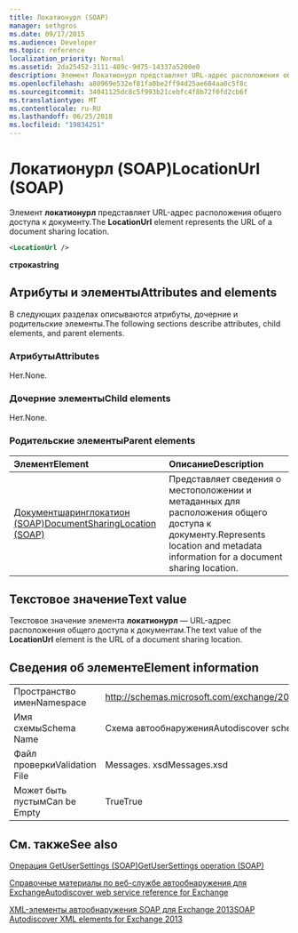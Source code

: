 ```yaml
---
title: Локатионурл (SOAP)
manager: sethgros
ms.date: 09/17/2015
ms.audience: Developer
ms.topic: reference
localization_priority: Normal
ms.assetid: 2da25452-3111-489c-9d75-14337a5200e0
description: Элемент Локатионурл представляет URL-адрес расположения общего доступа к документу.
ms.openlocfilehash: a80969e532ef81fa0be2ff94d25ae604aa0c5f8c
ms.sourcegitcommit: 34041125dc8c5f993b21cebfc4f8b72f0fd2cb6f
ms.translationtype: MT
ms.contentlocale: ru-RU
ms.lasthandoff: 06/25/2018
ms.locfileid: "19834251"
---
```

# <a name="locationurl-soap"></a><span data-ttu-id="90fe9-103">Локатионурл (SOAP)</span><span class="sxs-lookup"><span data-stu-id="90fe9-103">LocationUrl (SOAP)</span></span>

<span data-ttu-id="90fe9-104">Элемент **локатионурл** представляет URL-адрес расположения общего доступа к документу.</span><span class="sxs-lookup"><span data-stu-id="90fe9-104">The **LocationUrl** element represents the URL of a document sharing location.</span></span> 
  
```XML
<LocationUrl />
```

 <span data-ttu-id="90fe9-105">**строка**</span><span class="sxs-lookup"><span data-stu-id="90fe9-105">**string**</span></span>
## <a name="attributes-and-elements"></a><span data-ttu-id="90fe9-106">Атрибуты и элементы</span><span class="sxs-lookup"><span data-stu-id="90fe9-106">Attributes and elements</span></span>

<span data-ttu-id="90fe9-107">В следующих разделах описываются атрибуты, дочерние и родительские элементы.</span><span class="sxs-lookup"><span data-stu-id="90fe9-107">The following sections describe attributes, child elements, and parent elements.</span></span>
  
### <a name="attributes"></a><span data-ttu-id="90fe9-108">Атрибуты</span><span class="sxs-lookup"><span data-stu-id="90fe9-108">Attributes</span></span>

<span data-ttu-id="90fe9-109">Нет.</span><span class="sxs-lookup"><span data-stu-id="90fe9-109">None.</span></span>
  
### <a name="child-elements"></a><span data-ttu-id="90fe9-110">Дочерние элементы</span><span class="sxs-lookup"><span data-stu-id="90fe9-110">Child elements</span></span>

<span data-ttu-id="90fe9-111">Нет.</span><span class="sxs-lookup"><span data-stu-id="90fe9-111">None.</span></span>
  
### <a name="parent-elements"></a><span data-ttu-id="90fe9-112">Родительские элементы</span><span class="sxs-lookup"><span data-stu-id="90fe9-112">Parent elements</span></span>

|<span data-ttu-id="90fe9-113">**Элемент**</span><span class="sxs-lookup"><span data-stu-id="90fe9-113">**Element**</span></span>|<span data-ttu-id="90fe9-114">**Описание**</span><span class="sxs-lookup"><span data-stu-id="90fe9-114">**Description**</span></span>|
|:-----|:-----|
|[<span data-ttu-id="90fe9-115">Документшаринглокатион (SOAP)</span><span class="sxs-lookup"><span data-stu-id="90fe9-115">DocumentSharingLocation (SOAP)</span></span>](documentsharinglocation-soap.md) <br/> |<span data-ttu-id="90fe9-116">Представляет сведения о местоположении и метаданных для расположения общего доступа к документу.</span><span class="sxs-lookup"><span data-stu-id="90fe9-116">Represents location and metadata information for a document sharing location.</span></span>  <br/> |
   
## <a name="text-value"></a><span data-ttu-id="90fe9-117">Текстовое значение</span><span class="sxs-lookup"><span data-stu-id="90fe9-117">Text value</span></span>

<span data-ttu-id="90fe9-118">Текстовое значение элемента **локатионурл** — URL-адрес расположения общего доступа к документам.</span><span class="sxs-lookup"><span data-stu-id="90fe9-118">The text value of the **LocationUrl** element is the URL of a document sharing location.</span></span> 
  
## <a name="element-information"></a><span data-ttu-id="90fe9-119">Сведения об элементе</span><span class="sxs-lookup"><span data-stu-id="90fe9-119">Element information</span></span>

|||
|:-----|:-----|
|<span data-ttu-id="90fe9-120">Пространство имен</span><span class="sxs-lookup"><span data-stu-id="90fe9-120">Namespace</span></span>  <br/> |http://schemas.microsoft.com/exchange/2010/Autodiscover  <br/> |
|<span data-ttu-id="90fe9-121">Имя схемы</span><span class="sxs-lookup"><span data-stu-id="90fe9-121">Schema Name</span></span>  <br/> |<span data-ttu-id="90fe9-122">Схема автообнаружения</span><span class="sxs-lookup"><span data-stu-id="90fe9-122">Autodiscover schema</span></span>  <br/> |
|<span data-ttu-id="90fe9-123">Файл проверки</span><span class="sxs-lookup"><span data-stu-id="90fe9-123">Validation File</span></span>  <br/> |<span data-ttu-id="90fe9-124">Messages. xsd</span><span class="sxs-lookup"><span data-stu-id="90fe9-124">Messages.xsd</span></span>  <br/> |
|<span data-ttu-id="90fe9-125">Может быть пустым</span><span class="sxs-lookup"><span data-stu-id="90fe9-125">Can be Empty</span></span>  <br/> |<span data-ttu-id="90fe9-126">True</span><span class="sxs-lookup"><span data-stu-id="90fe9-126">True</span></span>  <br/> |
   
## <a name="see-also"></a><span data-ttu-id="90fe9-127">См. также</span><span class="sxs-lookup"><span data-stu-id="90fe9-127">See also</span></span>



[<span data-ttu-id="90fe9-128">Операция GetUserSettings (SOAP)</span><span class="sxs-lookup"><span data-stu-id="90fe9-128">GetUserSettings operation (SOAP)</span></span>](getusersettings-operation-soap.md)


[<span data-ttu-id="90fe9-129">Справочные материалы по веб-службе автообнаружения для Exchange</span><span class="sxs-lookup"><span data-stu-id="90fe9-129">Autodiscover web service reference for Exchange</span></span>](autodiscover-web-service-reference-for-exchange.md)
  
[<span data-ttu-id="90fe9-130">XML-элементы автообнаружения SOAP для Exchange 2013</span><span class="sxs-lookup"><span data-stu-id="90fe9-130">SOAP Autodiscover XML elements for Exchange 2013</span></span>](soap-autodiscover-xml-elements-for-exchange-2013.md)

